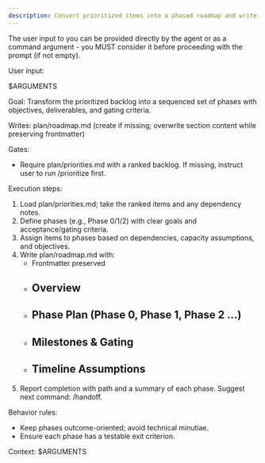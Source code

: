 ```yaml
---
description: Convert prioritized items into a phased roadmap and write to plan/roadmap.md.
---
```


The user input to you can be provided directly by the agent or as a command argument - you MUST consider it before proceeding with the prompt (if not empty).

User input:

$ARGUMENTS

Goal: Transform the prioritized backlog into a sequenced set of phases with objectives, deliverables, and gating criteria.

Writes: plan/roadmap.md (create if missing; overwrite section content while preserving frontmatter)

Gates:
- Require plan/priorities.md with a ranked backlog. If missing, instruct user to run /prioritize first.

Execution steps:
1. Load plan/priorities.md; take the ranked items and any dependency notes.
2. Define phases (e.g., Phase 0/1/2) with clear goals and acceptance/gating criteria.
3. Assign items to phases based on dependencies, capacity assumptions, and objectives.
4. Write plan/roadmap.md with:
   - Frontmatter preserved
   - ## Overview
   - ## Phase Plan (Phase 0, Phase 1, Phase 2 ...)
   - ## Milestones & Gating
   - ## Timeline Assumptions
5. Report completion with path and a summary of each phase. Suggest next command: /handoff.

Behavior rules:
- Keep phases outcome-oriented; avoid technical minutiae.
- Ensure each phase has a testable exit criterion.

Context: $ARGUMENTS


